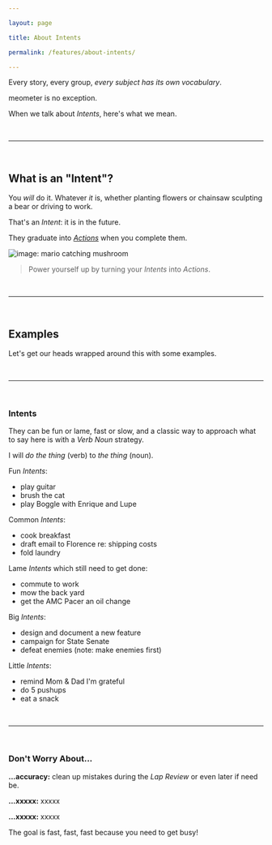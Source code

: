 ```yaml
---

layout: page

title: About Intents

permalink: /features/about-intents/

---
```


<!-- calls to action -->
[beta-signup]: https://beta.meometer.com

<!-- contact -->
[twitter]: https://twitter.com/meometer

<!-- local -->
[investors]: /investors/
[about-actions]: /features/about-actions/
[about-intents]: /features/about-intents/
[about-projects]: /features/about-projects/
[about-nudges]: /features/about-nudges/

<!-- in page -->
<!-- [we-want]: /investors/#we-want -->

<!-- external -->
<!-- [film-thief]: https://imdb.com/thief -->

<!-- images -->
[mario-mushroom]: https://meometer.github.io/assets/mario-mushroom-001.gif "Mario"
[image-002]: https://meometer.github.io/assets/image-002.jpg "Title 002"
[image-003]: https://meometer.github.io/assets/image-003.jpg "Title 003"
[image-004]: https://meometer.github.io/assets/image-004.jpg "Title 004"
[image-005]: https://meometer.github.io/assets/image-005.jpg "Title 005"
[image-006]: https://meometer.github.io/assets/image-006.jpg "Title 006"
[image-007]: https://meometer.github.io/assets/image-007.jpg "Title 007"
[image-008]: https://meometer.github.io/assets/image-008.jpg "Title 008"
[image-009]: https://meometer.github.io/assets/image-009.jpg "Title 009"
[image-010]: https://meometer.github.io/assets/image-010.jpg "Title 010"
[image-011]: https://meometer.github.io/assets/image-011.jpg "Title 011"


<!-- /links -->

Every story, every group, _every subject has its own vocabulary_.

meometer is no exception.

When we talk about _Intents_, here's what we mean.

<br />

---

<br />

## What is an "Intent"?

You _will_ do it. Whatever *it* is, whether planting flowers or chainsaw sculpting a bear or driving to work. 

That's an _Intent_: it is in the future.

They graduate into [_Actions_][about-actions] when you complete them.

![image: mario catching mushroom][mario-mushroom]

> Power yourself up by turning your _Intents_ into _Actions_.

<br />

---

<br />

## Examples

Let's get our heads wrapped around this with some examples.

<br />

---

<br />

### Intents

They can be fun or lame, fast or slow, and a classic way to approach what to say here is with a _Verb_ _Noun_ strategy.

I will _do the thing_ (verb) to _the thing_ (noun).

Fun _Intents_:
- play guitar
- brush the cat
- play Boggle with Enrique and Lupe

Common _Intents_:
- cook breakfast
- draft email to Florence re: shipping costs
- fold laundry

Lame _Intents_ which still need to get done:
- commute to work
- mow the back yard
- get the AMC Pacer an oil change

Big _Intents_:
- design and document a new feature
- campaign for State Senate
- defeat enemies (note: make enemies first)

Little _Intents_:
- remind Mom & Dad I'm grateful
- do 5 pushups
- eat a snack

<br />

---

<br />

### Don't Worry About...

**...accuracy:** clean up mistakes during the 
_Lap Review_ or even later if need be.

**...xxxxx:** xxxxx

**...xxxxx:** xxxxx

The goal is fast, fast, fast because you need to get busy!